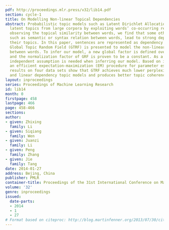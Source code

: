 ```yaml
---
pdf: http://proceedings.mlr.press/v32/lib14.pdf
section: cycle-1
title: On Modelling Non-linear Topical Dependencies
abstract: Probabilistic topic models such as Latent Dirichlet Allocation (LDA) discover
  latent topics from large corpora by exploiting words’ co-occurring relation. By
  observing the topical similarity between words, we find that some other relations,
  such as semantic or syntax relation between words, lead to strong dependence between
  their topics. In this paper, sentences are represented as dependency trees and a
  Global Topic Random Field (GTRF) is presented to model the non-linear dependencies
  between words. To infer our model, a new global factor is defined over all edges
  and the normalization factor of GRF is proven to be a constant. As a result, no
  independent assumption is needed when inferring our model. Based on it, we develop
  an efficient expectation-maximization (EM) procedure for parameter estimation. Experimental
  results on four data sets show that GTRF achieves much lower perplexity than LDA
  and linear dependency topic models and produces better topic coherence.
layout: inproceedings
series: Proceedings of Machine Learning Research
id: lib14
month: 0
firstpage: 458
lastpage: 466
page: 458-466
sections: 
author:
- given: Zhixing
  family: Li
- given: Siqiang
  family: Wen
- given: Juanzi
  family: Li
- given: Peng
  family: Zhang
- given: Jie
  family: Tang
date: 2014-01-27
address: Bejing, China
publisher: PMLR
container-title: Proceedings of the 31st International Conference on Machine Learning
volume: '32'
genre: inproceedings
issued:
  date-parts:
  - 2014
  - 1
  - 27
# Format based on citeproc: http://blog.martinfenner.org/2013/07/30/citeproc-yaml-for-bibliographies/
---
```

